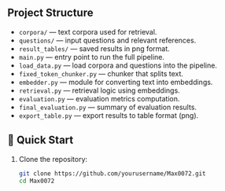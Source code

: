 ## Project Structure

- `corpora/` — text corpora used for retrieval.
- `questions/` — input questions and relevant references.
- `result_tables/` — saved results in png format.
- `main.py` — entry point to run the full pipeline.
- `load_data.py` — load corpora and questions into the pipeline.
- `fixed_token_chunker.py` — chunker that splits text.
- `embedder.py` — module for converting text into embeddings.
- `retrieval.py` — retrieval logic using embeddings.
- `evaluation.py` — evaluation metrics computation.
- `final_evaluation.py` — summary of evaluation results.
- `export_table.py` — export results to table format (png).


## 🚀 Quick Start

1. Clone the repository:
   ```bash
   git clone https://github.com/yourusername/Max0072.git
   cd Max0072

